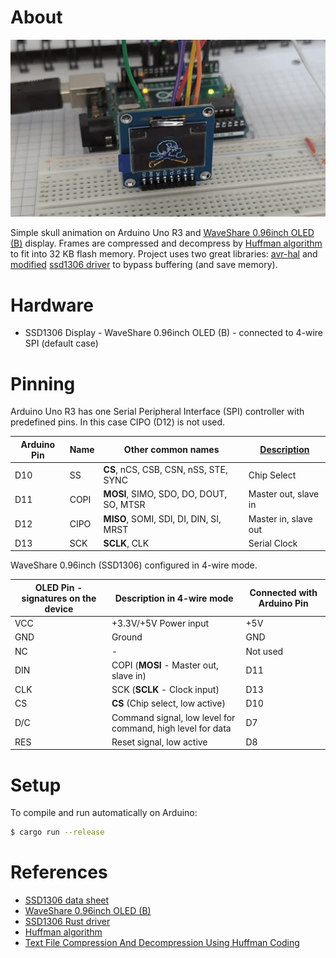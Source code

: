 # About

<p align="center">
<img src="./gallery/demo.gif"/>
</p>

Simple skull animation on Arduino Uno R3 and [WaveShare 0.96inch OLED (B)](https://www.waveshare.com/wiki/0.96inch_OLED_%28B%29#User_Guides_for_Arduino) display.
Frames are compressed and decompress by [Huffman algorithm](https://en.wikipedia.org/wiki/Huffman_coding) to fit into 32 KB flash memory.
Project uses two great libraries: [avr-hal](https://github.com/Rahix/avr-hal) and [modified](https://github.com/MateuszJanda/ssd1306) [ssd1306 driver](https://github.com/jamwaffles/ssd1306) to bypass buffering (and save memory).

# Hardware

- SSD1306 Display - WaveShare 0.96inch OLED (B) - connected to 4-wire SPI (default case)

# Pinning

Arduino Uno R3 has one Serial Peripheral Interface (SPI) controller with predefined pins. In this case CIPO (D12) is not used.

Arduino Pin | Name | Other common names | [Description](https://en.wikipedia.org/wiki/Serial_Peripheral_Interface)
----------- | ---- | ------------------ | ---
D10 | SS | **CS**, nCS, CSB, CSN, nSS, STE, SYNC | Chip Select
D11 | COPI | **MOSI**, SIMO, SDO, DO, DOUT, SO, MTSR | Master out, slave in
D12 | CIPO | **MISO**, SOMI, SDI, DI, DIN, SI, MRST | Master in, slave out
D13 | SCK | **SCLK**, CLK | Serial Clock

WaveShare 0.96inch (SSD1306) configured in 4-wire mode.

OLED Pin - signatures on the device | Description in 4-wire mode | Connected with Arduino Pin
-------------------------------- | ----------------------- | ---
VCC | +3.3V/+5V Power input | +5V
GND | Ground | GND
NC | - | Not used
DIN | COPI (**MOSI** - Master out, slave in) | D11
CLK | SCK (**SCLK** - Clock input) | D13
CS | **CS** (Chip select, low active) | D10
D/C | Command signal, low level for command, high level for data | D7
RES | Reset signal, low active | D8

# Setup

To compile and run automatically on Arduino:

```bash
$ cargo run --release
```

# References

- [SSD1306 data sheet](https://cdn-shop.adafruit.com/datasheets/SSD1306.pdf)
- [WaveShare 0.96inch OLED (B)](https://www.waveshare.com/wiki/0.96inch_OLED_%28B%29#User_Guides_for_Arduino)
- [SSD1306 Rust driver](https://github.com/jamwaffles/ssd1306)
- [Huffman algorithm](https://en.wikipedia.org/wiki/Huffman_coding)
- [Text File Compression And Decompression Using Huffman Coding](https://www.geeksforgeeks.org/text-file-compression-and-decompression-using-huffman-coding/)

